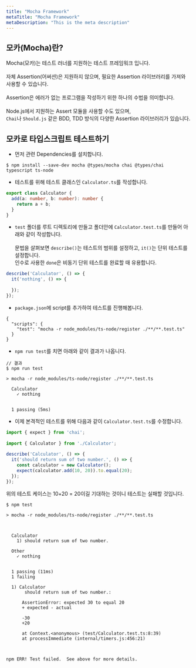 ```yaml
---
title: "Mocha Framework"
metaTitle: "Mocha Framework"
metaDescription: "This is the meta description"
---
```


## 모카(Mocha)란?

Mocha(모카)는 테스트 러너를 지원하는 테스트 프레임워크 입니다.  
&nbsp;  
자체 Assertion(어써션)은 지원하지 않으며, 필요한 Assertion 라이브러리를 가져와 사용할 수 있습니다.  
&nbsp;  
Assertion은 에러가 없는 프로그램을 작성하기 위한 하나의 수법을 의미합니다.  
&nbsp;  
Node.js에서 지원하는 Assert 모듈을 사용할 수도 있으며,  
`Chai`나 `Should.js` 같은 BDD, TDD 방식의 다양한 Assertion 라이브러리가 있습니다.

## 모카로 타입스크립트 테스트하기

- 먼저 관련 Dependencies를 설치합니다.

```
$ npm install --save-dev mocha @types/mocha chai @types/chai typescript ts-node
```

- 테스트를 위해 테스트 클래스인 `Calculator.ts`를 작성합니다.

```ts
export class Calculator {
  add(a: number, b: number): number {
    return a + b;
  }
}
```

- `test` 폴더를 루트 디렉토리에 만들고 폴더안에 `Calculator.test.ts`를 만들어 아래와 같이 작성합니다.  
&nbsp;  
문법을 살펴보면 `describe()`는 테스트의 범위를 설정하고, `it()`는 단위 테스트를 설정합니다.  
인수로 사용한 `done`은 비동기 단위 테스트를 완료할 때 유용합니다.

```ts
describe('Calculator', () => {
  it('nothing', () => {
 
  });
});
```

- `package.json`에 script를 추가하여 테스트를 진행해봅니다.
```
{
  "scripts": {
    "test": "mocha -r node_modules/ts-node/register ./**/**.test.ts"
  }
}
```

- `npm run test`를 치면 아래와 같이 결과가 나옵니다.

```
// 결과
$ npm run test

> mocha -r node_modules/ts-node/register ./**/**.test.ts

  Calculator
    ✓ nothing


  1 passing (5ms)

```

- 이제 본격적인 테스트를 위해 다음과 같이 `Calculator.test.ts`를 수정합니다.

```ts
import { expect } from 'chai';
 
import { Calculator } from './Calculator';
 
describe('Calculator', () => {
  it('should return sum of two number.', () => {
    const calculator = new Calculator();
    expect(calculator.add(10, 20)).to.equal(20);
  });
});
```

위의 테스트 케이스는 10+20 = 20이길 기대하는 것이니 테스트는 실패할 것입니다.

```
$ npm test

> mocha -r node_modules/ts-node/register ./**/**.test.ts



  Calculator
    1) should return sum of two number.

  Other
    ✓ nothing


  1 passing (11ms)
  1 failing

  1) Calculator
       should return sum of two number.:

      AssertionError: expected 30 to equal 20
      + expected - actual

      -30
      +20
      
      at Context.<anonymous> (test/Calculator.test.ts:8:39)
      at processImmediate (internal/timers.js:456:21)



npm ERR! Test failed.  See above for more details.
```